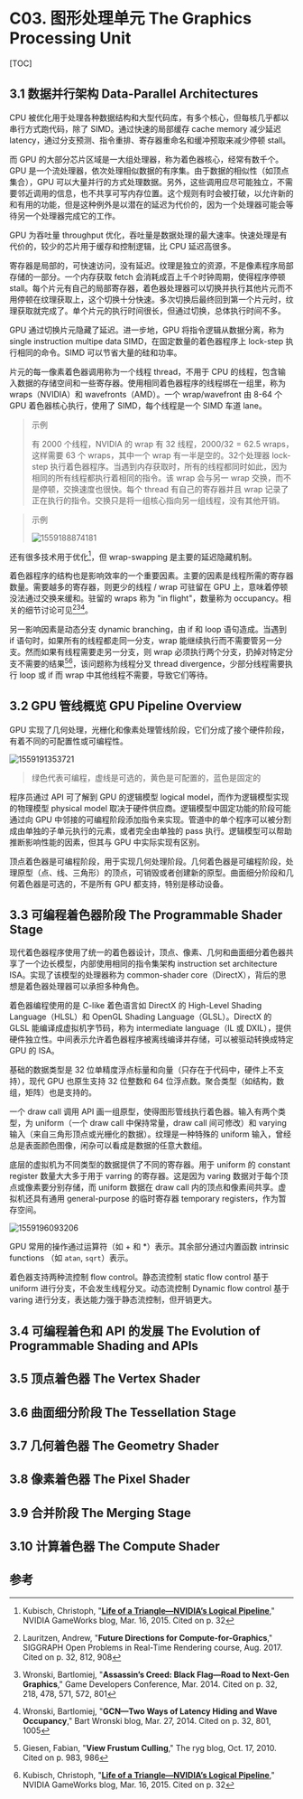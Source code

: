 # C03. 图形处理单元 The Graphics Processing Unit

[TOC]

## 3.1 数据并行架构 Data-Parallel Architectures

CPU 被优化用于处理各种数据结构和大型代码库，有多个核心，但每核几乎都以串行方式跑代码，除了 SIMD。通过快速的局部缓存 cache memory 减少延迟 latency，通过分支预测、指令重排、寄存器重命名和缓冲预取来减少停顿 stall。

而 GPU 的大部分芯片区域是一大组处理器，称为着色器核心，经常有数千个。GPU 是一个流处理器，依次处理相似数据的有序集。由于数据的相似性（如顶点集合），GPU 可以大量并行的方式处理数据。另外，这些调用应尽可能独立，不需要邻近调用的信息，也不共享可写内存位置。这个规则有时会被打破，以允许新的和有用的功能，但是这种例外是以潜在的延迟为代价的，因为一个处理器可能会等待另一个处理器完成它的工作。

GPU 为吞吐量 throughput 优化，吞吐量是数据处理的最大速率。快速处理是有代价的，较少的芯片用于缓存和控制逻辑，比 CPU 延迟高很多。

寄存器是局部的，可快速访问，没有延迟。纹理是独立的资源，不是像素程序局部存储的一部分。一个内存获取 fetch 会消耗成百上千个时钟周期，使得程序停顿 stall。每个片元有自己的局部寄存器，着色器处理器可以切换并执行其他片元而不用停顿在纹理获取上，这个切换十分快速。多次切换后最终回到第一个片元时，纹理获取就完成了。单个片元的执行时间很长，但通过切换，总体执行时间不多。

GPU 通过切换片元隐藏了延迟。进一步地，GPU 将指令逻辑从数据分离，称为 single instruction multipe data SIMD，在固定数量的着色器程序上 lock-step 执行相同的命令。SIMD 可以节省大量的硅和功率。

片元的每一像素着色器调用称为一个线程 thread，不用于 CPU 的线程，包含输入数据的存储空间和一些寄存器。使用相同着色器程序的线程绑在一组里，称为 wraps（NVIDIA）和 wavefronts（AMD）。一个 wrap/wavefront 由 8-64 个 GPU 着色器核心执行，使用了 SIMD，每个线程是一个 SIMD 车道 lane。

> 示例
>
> 有 2000 个线程，NVIDIA 的 wrap 有 32 线程，$2000/32=62.5$ wraps，这样需要 63 个 wraps，其中一个 wrap 有一半是空的。32个处理器 lock-step 执行着色器程序。当遇到内存获取时，所有的线程都同时如此，因为相同的所有线程都执行着相同的指令。该 wrap 会与另一 wrap 交换，而不是停顿，交换速度也很快。每个 thread 有自己的寄存器并且 wrap 记录了正在执行的指令。交换只是将一组核心指向另一组线程，没有其他开销。

> 示例
>
> ![1559188874181](assets/1559188874181.jpg)

还有很多技术用于优化[^945]，但 wrap-swapping 是主要的延迟隐藏机制。

着色器程序的结构也是影响效率的一个重要因素。主要的因素是线程所需的寄存器数量。需要越多的寄存器，则更少的线程 / wrap 可驻留在 GPU 上，意味着停顿没法通过交换来缓和。驻留的 wraps 称为 "in flight"，数量称为 occupancy。相关的细节讨论可见[^993][^1911][^1914]。

另一影响因素是动态分支 dynamic branching，由 if 和 loop 语句造成。当遇到 if 语句时，如果所有的线程都走同一分支，wrap 能继续执行而不需要管另一分支。然而如果有线程需要走另一分支，则 wrap 必须执行两个分支，扔掉对特定分支不需要的结果[^529][^945]，该问题称为线程分叉 thread divergence，少部分线程需要执行 loop 或 if 而 wrap 中其他线程不需要，导致它们等待。

## 3.2 GPU 管线概览 GPU Pipeline Overview

GPU 实现了几何处理，光栅化和像素处理管线阶段，它们分成了接个硬件阶段，有着不同的可配置性或可编程性。

![1559191353721](assets/1559191353721.jpg)

> 绿色代表可编程，虚线是可选的，黄色是可配置的，蓝色是固定的

程序员通过 API 可了解到 GPU 的逻辑模型 logical model，而作为逻辑模型实现的物理模型 physical model 取决于硬件供应商。逻辑模型中固定功能的阶段可能通过向 GPU 中邻接的可编程阶段添加指令来实现。管道中的单个程序可以被分割成由单独的子单元执行的元素，或者完全由单独的 pass 执行。逻辑模型可以帮助推断影响性能的因素，但其与 GPU 中实际实现有区别。

顶点着色器是可编程阶段，用于实现几何处理阶段。几何着色器是可编程阶段，处理原型（点、线、三角形）的顶点，可销毁或者创建新的原型。曲面细分阶段和几何着色器是可选的，不是所有 GPU 都支持，特别是移动设备。

## 3.3 可编程着色器阶段 The Programmable Shader Stage

现代着色器程序使用了统一的着色器设计，顶点、像素、几何和曲面细分着色器共享了一个边长模型，内部使用相同的指令集架构 instruction set architecture ISA。实现了该模型的处理器称为 common-shader core（DirectX），背后的思想是着色器处理器可以承担多种角色。

着色器编程使用的是 C-like 着色语言如 DirectX 的 High-Level Shading Language（HLSL）和 OpenGL Shading Language（GLSL）。DirectX 的 GLSL 能编译成虚拟机字节码，称为 intermediate language（IL 或 DXIL），提供硬件独立性。中间表示允许着色器程序被离线编译并存储，可以被驱动转换成特定 GPU 的 ISA。

基础的数据类型是 32 位单精度浮点标量和向量（只存在于代码中，硬件上不支持），现代 GPU 也原生支持 32 位整数和 64 位浮点数。聚合类型（如结构，数组，矩阵）也是支持的。

一个 draw call 调用 API 画一组原型，使得图形管线执行着色器。输入有两个类型，为 uniform（一个 draw call 中保持常量，draw call 间可修改）和 varying 输入（来自三角形顶点或光栅化的数据）。纹理是一种特殊的 uniform 输入，曾经总是表面颜色图像，闲杂可以看成是数据的任意大数组。

底层的虚拟机为不同类型的数据提供了不同的寄存器。用于 uniform 的 constant register 数量大大多于用于 varring 的寄存器。这是因为 varing 数据对于每个顶点或像素要分别存储，而 uniform 数据在 draw call 内的顶点和像素间共享。虚拟机还具有通用 general-purpose 的临时寄存器 temporary registers，作为暂存空间。

![1559196093206](assets/1559196093206.jpg)

GPU 常用的操作通过运算符（如 + 和 *）表示。其余部分通过内置函数 intrinsic functions （如 `atan`, `sqrt`）表示。

着色器支持两种流控制 flow control。静态流控制 static flow control 基于 uniform 进行分支，不会发生线程分叉。动态流控制 Dynamic flow control 基于 varing 进行分支，表达能力强于静态流控制，但开销更大。

## 3.4 可编程着色和 API 的发展 The Evolution of Programmable Shading and APIs

## 3.5 顶点着色器 The Vertex Shader

## 3.6 曲面细分阶段 The Tessellation Stage

## 3.7 几何着色器 The Geometry Shader

## 3.8 像素着色器 The Pixel Shader

## 3.9 合并阶段 The Merging Stage

## 3.10 计算着色器 The Compute Shader

## 参考

[^529]: Giesen, Fabian, "**View Frustum Culling**," The ryg blog, Oct. 17, 2010. Cited on p. 983, 986

[^945]: Kubisch, Christoph, "[**Life of a Triangle—NVIDIA’s Logical Pipeline**](https://developer.nvidia.com/content/life-triangle-nvidias-logical-pipeline)," NVIDIA GameWorks blog, Mar. 16, 2015. Cited on p. 32

[^993]: Lauritzen, Andrew, "**Future Directions for Compute-for-Graphics**," SIGGRAPH Open Problems in Real-Time Rendering course, Aug. 2017. Cited on p. 32, 812, 908

[^1911]: Wronski, Bartlomiej,  "**Assassin’s Creed: Black Flag—Road to Next-Gen Graphics**," Game Developers Conference, Mar. 2014. Cited on p. 32, 218, 478, 571, 572, 801

[^1914]: Wronski, Bartlomiej, "**GCN—Two Ways of Latency Hiding and Wave Occupancy**," Bart Wronski blog, Mar. 27, 2014. Cited on p. 32, 801, 1005

